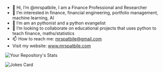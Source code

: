 - 👋 Hi, I’m @mrspatbile, I am a Finance Professional and Researcher
- 👀 I’m interested in finance, financial engineering, portfolio management, machine learning, AI
- 🌱 I’m am an pythonist and a python evangelist
- 💞️ I’m looking to collaborate on educational projects that uses python to teach finance, maths/statistics
- 📫 How to reach me: mrspatbile@gmail.com
- Visit my website: www.mrspatbile.com

![Your Repository's Stats](https://github-readme-stats.vercel.app/api/top-langs/?username=mrspatbile&theme=blue-green)

![Jokes Card](https://readme-jokes.vercel.app/api)

<!---
mrspatbile/mrspatbile is a ✨ special ✨ repository because its `README.md` (this file) appears on your GitHub profile.
You can click the Preview link to take a look at your changes.
--->
